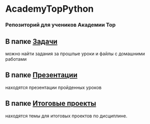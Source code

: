 # AcademyTopPython

### Репозиторий для учеников Академии Тор

## В папке [Задачи ](https://github.com/Anastariya-qa-37/AcademyTopPython/tree/main/Задачи) 
можно найти задания за прошлые уроки и файлы с домашними работами
## В папке [Презентации](https://github.com/Anastariya-qa-37/AcademyTopPython/tree/main/Презентации)
находятся презентации пройденных уроков
## В папке [Итоговые проекты](https://github.com/Anastariya-qa-37/AcademyTopPython/tree/main/Итоговые%20проекты)
находятся темы для итоговых проектов по дисциплине. 